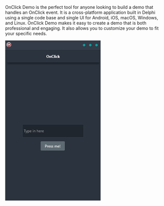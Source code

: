 OnClick Demo is the perfect tool for anyone looking to build a demo that handles an OnClick event. It is a cross-platform application built in Delphi using a single code base and single UI for Android, iOS, macOS, Windows, and Linux. OnClick Demo makes it easy to create a demo that is both professional and engaging. It also allows you to customize your demo to fit your specific needs.

![screenshot](screenshot.gif)

